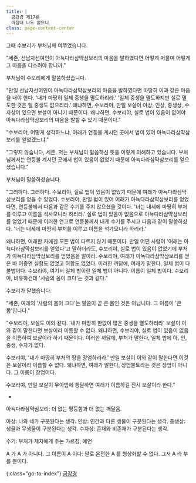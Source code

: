 ```yaml
---
title: |
  금강경 제17분
  마침내 나도 없으니
class: page-content-center
---
```


그때 수보리가 부처님께 여쭈었습니다.

"세존, 선남자선여인이 아뇩다라삼먁삼보리의 마음을 발하였다면
어떻게 머물며 어떻게 그 마음을 다스려야 합니까."

부처님이 수보리에게 말씀하셨습니다.

"만일 선남자선여인이 아뇩다라삼먁삼보리의 마음을 발하였다면
마땅히 이과 같은 마음을 내야 한다.
'내가 마땅히 일체 중생을 멸도하리라.'
'일체 중생을 멸도하지만 실로 멸도한 것은 일 중생도 없으리라.'
왜냐하면, 수보리야, 만일 보살이 아상, 인상, 중생상, 수자상이 있으면
보살이 아니기 때문이다.
왜냐하면, 수보리야, 실로 법이 있음이 없어야
아뇩다라삼먁삼보리의 마음을 발할 수 있기 때문이다."

"수보리야, 어떻게 생각하느냐,
여래가 연등불 계시던 곳에서
법이 있어 아뇩다라삼먁삼보리를 얻었겠느냐."

"그렇지 않습니다, 세존.
저는 부처님이 말씀하신 뜻을 이렇게 이해하고 있습니다.
부처님께서는 연등불 계시던 곳에서
법이 있음이 없었기 때문에 아뇩다라삼먁삼보리를 얻으셨습니다."

부처님이 말씀하셨습니다.

"그러하다. 그러하다.
수보리야, 실로 법이 있음이 없었기 때문에 여래가 아뇩다라삼먁삼보리를 얻을 수 있었다.
수보리야, 만일 법이 있어 여래가 아뇩다라삼먁삼보리를 얻었다면,
연등불께서 다음과 같은 수기를 주지 않으셨을 것이다.
'너는 내세에 마땅히 부처를 이루고 이름을 석사모니라 하리라.'
실로 법이 있음이 없음으로 아뇩다라삼먁삼보리를 얻었기 때문에
이러한 연고로 연등불께서 내게 수기를 주시고 다음과 같이 말씀하셨다.
'너는 내세에 마땅히 부처를 이루고 이름을 석가모니라 하리라.'

왜나하면, 여래한 자에겐 모든 법이 다르지 않기 때문이다.
만일 어떤 사람이 '여래는 아뇩다라삼먁삼보리를 얻었다'고 말하더라도,
수보리야, 실로 법이 있음이 없었기에 부처가 아뇩다라삼먁삼보리를 얻었음을 알아라.
수보리야, 여래가 아뇩다라삼먁삼보리를 얻은 바 이중엔 실함도 없었고 허함도 없었다.
이러한 까닭에, 여래가 말한다, 일체 법이 다 불법이다.
수보리야, 여기서 일체 법이란 일체 법이 아니다.
이름이 일체 법이다.
수보리야, 비유하건데 '사람의 몸이 크다'는 것과 같다."

수보리가 말했습니다.

"세존, 여래의 '사람의 몸이 크다'는 말씀이 곧 큰 몸인 것은 아닙니다.
그 이름이 '큰 몸'입니다."

"수보리야, 보살도 이와 같다.
'내가 마땅히 한없이 많은 중생을 멸도하리라'
보살이 이와 같이 말한다면 보살이라 이름할 수 없다.
왜냐하면, 수보리야, 실로 법이 있음이 없음을 이름하여 보살이라 하기 때문이다.
이러한 까닭에, 부처가 말한다, 일체 법에 아, 인, 중생, 수자가 없다.

수보리야, '내가 마땅히 부처의 땅을 장엄하리라.'
만일 보살이 이와 같이 말한다면 이것은 보살이라 이름할 수 없다.
왜냐하면, 여래가 말한다, 장엄불토라는 것은 장엄이 아니다.
그 이름이 장엄이다.

수보리야, 만일 보살이 무아법에 통달하면
여래가 이름하길 진시 보살이라 한다."

*

아뇩다라삼먁삼보리: 더 없는 평등함과 더 없는 깨달음.

아상: 나와 네가 구분된다는 생각.
인상: 인간과 다른 생물이 구분된다는 생각.
중생상: 생물과 무생물이 구분된다는 생각.
수자상: 존재와 비존재가 구분된다는 생각.

수기: 부처가 제자에게 주는 가르침, 예언

A 가 A 가 아니다. 그 이름이 A 이다:
말로 온전한 A 를 형상화할 수 없다. 그저 A 라 부를 뿐이다.

{:class="go-to-index"}
[금강경](index)